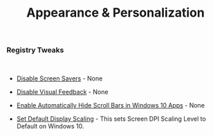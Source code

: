 


<h1 align="center" >Appearance & Personalization</h1>

  

<br>
  
<h3>Registry Tweaks</h3>
  

<br>



- [Disable Screen Savers](https://github.com/gzachariadis/Windows-10/blob/main/Pre-Install/Registry-Files/Appearance%20&%20Personalization/Disable%20Screen%20Savers.reg) - None

- [Disable Visual Feedback](https://github.com/gzachariadis/Windows-10/blob/main/Pre-Install/Registry-Files/Appearance%20&%20Personalization/Disable%20Visual%20Feedback.reg) - None

- [Enable Automatically Hide Scroll Bars in Windows 10 Apps](https://github.com/gzachariadis/Windows-10/blob/main/Pre-Install/Registry-Files/Appearance%20&%20Personalization/Enable%20Automatically%20Hide%20Scroll%20Bars%20in%20Windows%2010%20Apps.reg) - None

- [Set Default Display Scaling](https://github.com/gzachariadis/Windows-10/blob/main/Pre-Install/Registry-Files/Appearance%20&%20Personalization/Set%20Default%20Display%20Scaling.reg) - This sets Screen DPI Scaling Level to Default on Windows 10.